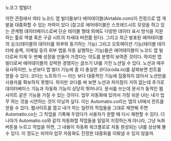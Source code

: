 노코그 앱빌더

이런 관점에서 여타 노코드 앱 빌더들보다 에어테이블(Airtable.com)이 진정으로 앱 개발을 대중화할 수 있는 저력이 있다 (참고로 에어테이블은 스프레드시트 모양을 하고 있는 관계형 데이터베이스로써 단순 테이블 형태 외에도 다양한 데이터 표시 방식을 지원하는 툴로 엑셀 혹은 구글 시트의 차세대 버전쯤 된다). 그리고 최근 발표된 에어테이블의 싱크(테이블의 데이터를 외부와 동기하는 기능) 그리고 오토메이션 기능(테이블 데이터에 슬랙, 지메일 등의 외부 앱을 자동 실행하는 기능)들은 에어테이블이 노코드 앱 빌더로써 이제 두 번째 성장을 만들어 가겠다는 의도를 분명히 보여준 것이다.
하지만 앱 빌더로써 에어테이블의 강력한 경쟁자는 글쓰기 UI를 가진 노션일 수 있다. 노션과 매우 유사하지만, 노션보다 앱 빌더 기능에 좀 더 충실한 코다(coda.io)를 살펴보면 힌트를 얻을 수 있다. 코다는 노트하기 — 라는 보다 대중적인 기능에 집중하지 않아서 노션만큼 사용자를 확보하지 못했다. 하지만 코다를 써 보면 노션과 차이점이 거의 없는데 추가로 데이터베이스 기능과 자동화 기능이 상당히 뛰어나다. 문서를 쓰는데 문서가 동적인 웹사이트 같은 기능을 가질 수 있는 것이다.
업무 자동화에 있어서 가장 쉬운 UI는 내가 업무 하는 것을 시연하는 것이 아닐까 싶다. 이는 Automatio.co라는 앱의 UI에서 힌트를 얻을 수 있다. 웹사이트를 열고 내가 하는 일련의 작업들을 그대로 재연해 주면 Automatio.co는 그 작업을 기록해 두었다가 사용자가 원할 때 다시 재현할 수 있다. 더 나아가 Automatio.co와 같이 자동화할 작업들을 일일히 지정하는게 아니라, 그냥 녹화 버튼을 누르고 작업을 하면, 그 내용이 자동화 워크플로로 자동 완성되는 UI를 상상해 볼 수 있다. 이 정도는 되어야 업무 자동화도 진정한 대중화를 이뤄낼 수 있지 않을까.